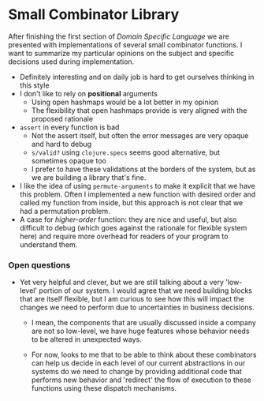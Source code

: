 # Small Combinator Library

After finishing the first section of *Domain Specific Language* we are
presented with implementations of several small combinator
functions. I want to summarize my particular opinions on the subject
and specific decisions used during implementation.


- Definitely interesting and on daily job is hard to get ourselves thinking in this style
- I don't like to rely on **positional** arguments
  - Using open hashmaps would be a lot better in my opinion
  - The flexibility that open hashmaps provide is very aligned with the proposed rationale
- `assert` in every function is bad
  - Not the assert itself, but often the error messages are very opaque and hard to debug
  - `s/valid?` using `clojure.specs` seems good alternative, but sometimes opaque too
  - I prefer to have these validations at the borders of the system,
    but as we are building a library that's fine.
- I like the idea of using `permute-arguments` to make it explicit
  that we have this problem. Often I implemented a new function with
  desired order and called my function from inside, but this approach
  is not clear that we had a permutation problem.
- A case for *higher-order* function: they are nice and useful, but also
  difficult to debug (which goes against the rationale for flexible
  system here) and require more overhead for readers of your program
  to understand them.
  
  
### Open questions

- Yet very helpful and clever, but we are still talking about a very
  'low-level' portion of our system. I would agree that we need
  building blocks that are itself flexible, but I am curious to see
  how this will impact the changes we need to perform due to
  uncertainties in business decisions.

	- I mean, the components that are usually discussed inside a
      company are not so low-level, we have huge features whose
      behavior needs to be altered in unexpected ways.
 
    - For now, looks to me that to be able to think about these
      combinators can help us decide in each level of our current
      abstractions in our systems do we need to change by providing
      additional code that performs new behavior and 'redirect' the
      flow of execution to these functions using these dispatch
      mechanisms.
